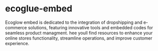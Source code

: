# ecoglue-embed
Ecoglow embed is dedicated to the integration of dropshipping and e-commerce solutions, featuring innovative tools and embedded codes for seamless product managment. hee youll find resources to enhance your online stores functionality, streamline operations, and improve customer experience. 
